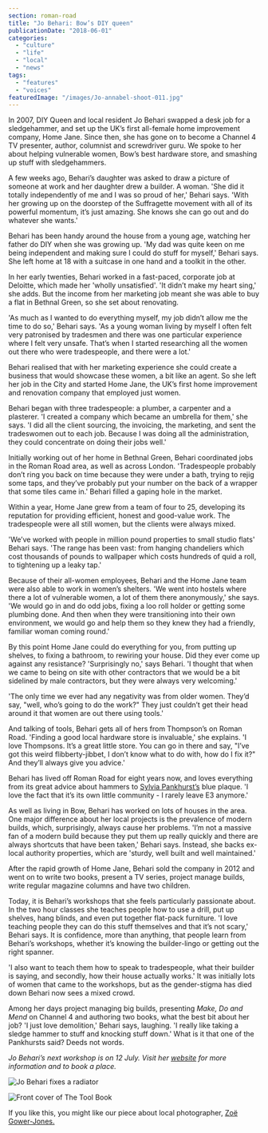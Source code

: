 ```yaml
---
section: roman-road
title: "Jo Behari: Bow’s DIY queen"
publicationDate: "2018-06-01"
categories: 
  - "culture"
  - "life"
  - "local"
  - "news"
tags: 
  - "features"
  - "voices"
featuredImage: "/images/Jo-annabel-shoot-011.jpg"
---
```


In 2007, DIY Queen and local resident Jo Behari swapped a desk job for a sledgehammer, and set up the UK’s first all-female home improvement company, Home Jane. Since then, she has gone on to become a Channel 4 TV presenter, author, columnist and screwdriver guru. We spoke to her about helping vulnerable women, Bow’s best hardware store, and smashing up stuff with sledgehammers.

A few weeks ago, Behari’s daughter was asked to draw a picture of someone at work and her daughter drew a builder. A woman. 'She did it totally independently of me and I was so proud of her,' Behari says. 'With her growing up on the doorstep of the Suffragette movement with all of its powerful momentum, it’s just amazing. She knows she can go out and do whatever she wants.'

Behari has been handy around the house from a young age, watching her father do DIY when she was growing up. 'My dad was quite keen on me being independent and making sure I could do stuff for myself,' Behari says. She left home at 18 with a suitcase in one hand and a toolkit in the other.

In her early twenties, Behari worked in a fast-paced, corporate job at Deloitte, which made her 'wholly unsatisfied'. 'It didn’t make my heart sing,' she adds. But the income from her marketing job meant she was able to buy a flat in Bethnal Green, so she set about renovating.

'As much as I wanted to do everything myself, my job didn’t allow me the time to do so,' Behari says. 'As a young woman living by myself I often felt very patronised by tradesmen and there was one particular experience where I felt very unsafe. That’s when I started researching all the women out there who were tradespeople, and there were a lot.'

Behari realised that with her marketing experience she could create a business that would showcase these women, a bit like an agent. So she left her job in the City and started Home Jane, the UK’s first home improvement and renovation company that employed just women.

Behari began with three tradespeople: a plumber, a carpenter and a plasterer. 'I created a company which became an umbrella for them,' she says. 'I did all the client sourcing, the invoicing, the marketing, and sent the tradeswomen out to each job. Because I was doing all the administration, they could concentrate on doing their jobs well.'

Initially working out of her home in Bethnal Green, Behari coordinated jobs in the Roman Road area, as well as across London. 'Tradespeople probably don’t ring you back on time because they were under a bath, trying to rejig some taps, and they’ve probably put your number on the back of a wrapper that some tiles came in.' Behari filled a gaping hole in the market.

Within a year, Home Jane grew from a team of four to 25, developing its reputation for providing efficient, honest and good-value work. The tradespeople were all still women, but the clients were always mixed.

'We’ve worked with people in million pound properties to small studio flats' Behari says. 'The range has been vast: from hanging chandeliers which cost thousands of pounds to wallpaper which costs hundreds of quid a roll, to tightening up a leaky tap.'

Because of their all-women employees, Behari and the Home Jane team were also able to work in women’s shelters. 'We went into hostels where there a lot of vulnerable women, a lot of them there anonymously,' she says. 'We would go in and do odd jobs, fixing a loo roll holder or getting some plumbing done. And then when they were transitioning into their own environment, we would go and help them so they knew they had a friendly, familiar woman coming round.'

By this point Home Jane could do everything for you, from putting up shelves, to fixing a bathroom, to rewiring your house. Did they ever come up against any resistance? 'Surprisingly no,' says Behari. 'I thought that when we came to being on site with other contractors that we would be a bit sidelined by male contractors, but they were always very welcoming.'

'The only time we ever had any negativity was from older women. They’d say, "well, who’s going to do the work?" They just couldn’t get their head around it that women are out there using tools.'

And talking of tools, Behari gets all of hers from Thompson’s on Roman Road. 'Finding a good local hardware store is invaluable,' she explains. 'I love Thompsons. It’s a great little store. You can go in there and say, "I’ve got this weird flibberty-jibbet, I don’t know what to do with, how do I fix it?" And they’ll always give you advice.'

Behari has lived off Roman Road for eight years now, and loves everything from its great advice about hammers to [Sylvia Pankhurst’s](https://romanroadlondon.com/bows-suffragette-secrets-sylvia-pankhurst-east-end-suffrage/) blue plaque. 'I love the fact that it’s its own little community - I rarely leave E3 anymore.'

As well as living in Bow, Behari has worked on lots of houses in the area. One major difference about her local projects is the prevalence of modern builds, which, surprisingly, always cause her problems. 'I’m not a massive fan of a modern build because they put them up really quickly and there are always shortcuts that have been taken,' Behari says. Instead, she backs ex-local authority properties, which are 'sturdy, well built and well maintained.'

After the rapid growth of Home Jane, Behari sold the company in 2012 and went on to write two books, present a TV series, project manage builds, write regular magazine columns and have two children.

Today, it is Behari’s workshops that she feels particularly passionate about. In the two hour classes she teaches people how to use a drill, put up shelves, hang blinds, and even put together flat-pack furniture. 'I love teaching people they can do this stuff themselves and that it’s not scary,' Behari says. It is confidence, more than anything, that people learn from Behari’s workshops, whether it’s knowing the builder-lingo or getting out the right spanner.

'I also want to teach them how to speak to tradespeople, what their builder is saying, and secondly, how their house actually works.' It was initially lots of women that came to the workshops, but as the gender-stigma has died down Behari now sees a mixed crowd.

Among her days project managing big builds, presenting _Make, Do and Mend_ on Channel 4 and authoring two books, what the best bit about her job? 'I just love demolition,' Behari says, laughing. 'I really like taking a sledge hammer to stuff and knocking stuff down.' What is it that one of the Pankhursts said? Deeds not words.

_Jo Behari’s next workshop is on 12 July. Visit her [website](https://www.jobehari.co.uk) for more information and to book a place._

![Jo Behari fixes a radiator](/images/Jo-annabel-shoot-015-1024x683.jpg)

![Front cover of The Tool Book](/images/The-Tool-Book-1024x683.jpg)

If you like this, you might like our piece about local photographer, [Zoë Gower-Jones.](https://romanroadlondon.com/zoe-gower-photography-project-can-take-picture/)
